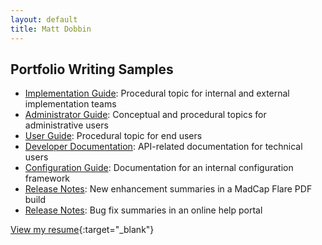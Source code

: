 ```yaml
---
layout: default
title: Matt Dobbin
---
```


<!--
## About Me
I’m a technical writer with experience in end-user and configuration documentation for enterprise software. APIs, SaaS, and developer docs.

[View My Resume](resume.md)
-->

## Portfolio Writing Samples

- <a href="assets/pdfs/dfig.jpg" target="_blank" rel="noopener">Implementation Guide</a>: Procedural topic for internal and external implementation teams
- <a href="assets/pdfs/ERR.pdf" target="_blank" rel="noopener">Administrator Guide</a>: Conceptual and procedural topics for administrative users
- <a href="assets/pdfs/dfig2.jpg" target="_blank" rel="noopener">User Guide</a>: Procedural topic for end users
- <a href="assets/pdfs/API.pdf" target="_blank" rel="noopener">Developer Documentation</a>: API-related documentation for technical users
- <a href="assets/pdfs/t1doc1.pdf" target="_blank" rel="noopener">Configuration Guide</a>: Documentation for an internal configuration framework
- <a href="assets/pdfs/dfrn1.pdf" target="_blank" rel="noopener">Release Notes</a>: New enhancement summaries in a MadCap Flare PDF build
- <a href="assets/pdfs/dfbugs.jpg" target="_blank" rel="noopener">Release Notes</a>: Bug fix summaries in an online help portal

[View my resume](assets/pdfs/resume.pdf){:target="_blank"}

<!--
## Education and Certificates
- <a href="https://umanitoba.ca/extended-education/programs-and-courses/process-and-technology-management/artificial-intelligence" target="_blank" rel="noopener noreferrer">Developing Machine Learning Solutions</a> - University of Manitoba
- <a href="assets/pdfs/2022-03-13_fundamentals-of-ux-writing-en.pdf" target="_blank" rel="noopener">User Experience (UX) Writing</a> - Seneca College
- <a href="https://idratherbewriting.com/learnapidoc/" target="_blank" rel="noopener">Documenting APIs</a> - I'd Rather Be Writing 
- <a href="https://junocollege.com/course/web-development/" target="_blank" rel="noopener">Web Development</a> - Juno College of Technology
- <a href="https://www.credly.com/badges/5275d9c2-932d-4f77-9f74-a62e65a6ad32/public_url" target="_blank" rel="noopener noreferrer">CompTIA A+</a>
- <a href="https://students.carleton.ca/careers/bachelor-of-communication-and-media-studies/#communication-and-media-studies" target="_blank" rel="noopener noreferrer">Bachelor's degree in Communications</a> - Carleton University
-->

